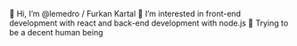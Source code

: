 👋 Hi, I’m @lemedro / Furkan Kartal
👀 I’m interested in front-end development with react and back-end development with node.js
🌱 Trying to be a decent human being

<!---
lemedro/lemedro is a ✨ special ✨ repository because its `README.md` (this file) appears on your GitHub profile.
You can click the Preview link to take a look at your changes.
--->
